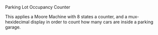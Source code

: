 Parking Lot Occupancy Counter

This applies a Moore Machine with 8 states a counter, and a mux-hexidecimal display
in order to count how many cars are inside a parking garage. 

